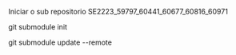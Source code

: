 Iniciar o sub repositorio SE2223_59797_60441_60677_60816_60971 

git submodule init

git submodule update --remote
 
